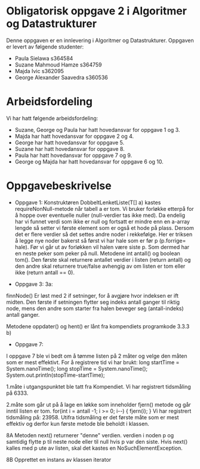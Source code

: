 # Obligatorisk oppgave 2 i Algoritmer og Datastrukturer

Denne oppgaven er en innlevering i Algoritmer og Datastrukturer. 
Oppgaven er levert av følgende studenter:
* Paula Sielawa s364584
* Suzane Mahmoud Hamze s364759
* Majda Ivic s362095
* George Alexander Saavedra s360536


# Arbeidsfordeling

Vi har hatt følgende arbeidsfordeling:
* Suzane, George og Paula har hatt hovedansvar for oppgave 1 og 3. 
* Majda har hatt hovedansvar for oppgave 2 og 4. 
* George har hatt hovedansvar for oppgave 5. 
* Suzane har hatt hovedansvar for oppgave 8.
* Paula har hatt hovedansvar for oppgave 7 og 9.
* George og Majda har hatt hovedansvar for oppgave 6 og 10.

# Oppgavebeskrivelse

* Oppgave 1:
Konstruktøren DobbeltLenketListe(T[] a) kastes requireNonNull-metode når tabell a er tom. Vi bruker forløkke etterpå for å
hoppe over eventuelle nuller (null-verdier tas ikke med). Da endelig har vi funnet verdi som ikke er null og fortsatt er 
mindre enn en a-array lengde så setter vi første element som er også et hode på plass. Dersom det er flere verdier så 
det settes andre noder i rekkefølge. Her er triksen å legge nye noder bakerst så først vi har hale som er før p (p.forrige=
hale). Før vi går ut av forløkken vil halen være siste p. Som dermed har en neste peker som peker på null.
Metodene int antall() og boolean tom(). Den første skal returnere antallet verdier i listen (return antall) og den andre 
skal returnere true/false avhengig av om listen er tom eller ikke (return antall == 0).


* Oppgave 3:
3a:

finnNode() Er løst med 2 if setninger, for å avgjøre hvor indeksen er ift midten.
Den første if setningen flytter seg indeks antall ganger til riktig node, mens den andre som
starter fra halen beveger seg (antall-indeks) antall ganger.

Metodene oppdater() og hent() er lånt fra kompendiets programkode 3.3.3 b)

* Oppgave 7:

I oppgave 7 ble vi bedt om å tømme listen på 2 måter og velge den måten som er mest effektivt.
For å registrere tid vi har brukt:
long startTime = System.nanoTime();
long stopTime = System.nanoTime();
System.out.println(stopTime-startTime);

1.måte i utgangspunktet ble tatt fra Kompendiet. Vi har registrert tidsmåling på 6333.

2.måte som går ut på å lage en løkke som inneholder fjern() metode og går inntil listen er tom.
for(int i = antall -1; i >= 0; i--) {
    fjern(i);
}
Vi har registrert tidsmåling på: 23958.
Utifra tidsmåling er det første måte som er mest effektiv og derfor kun første metode ble beholdt i klassen.

8A Metoden next() returnerer "denne" verdien. verdien i noden p og samtidig flytte p til neste node eller til null hvis
p var den siste. Hvis next() kalles med p ute av listen, skal det kastes en NoSuchElementException.

8B Opprettet en instans av klassen iterator